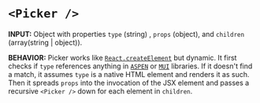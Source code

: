 # `<Picker />`

**INPUT:** Object with properties `type` (string) , `props` (object), and `children` (array(string | object)).

**BEHAVIOR:** Picker works like [`React.createElement`](https://reactjs.org/docs/react-api.html#createelement) but dynamic. It first checks if `type` references anything in [`ASPEN`](../) or [`MUI`](https://material-ui-next.com/) libraries. If it doesn't find a match, it assumes `type` is a native HTML element and renders it as such. Then it spreads `props` into the invocation of the JSX element and passes a recursive `<Picker />` down for each element in `children`.
